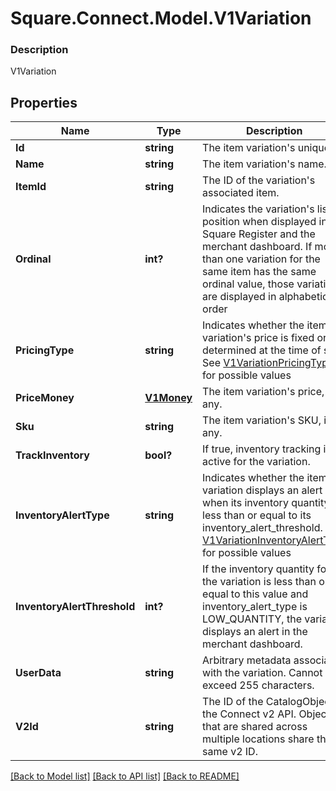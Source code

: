 # Square.Connect.Model.V1Variation

### Description

V1Variation

## Properties

Name | Type | Description | Notes
------------ | ------------- | ------------- | -------------
**Id** | **string** | The item variation&#39;s unique ID. | [optional] 
**Name** | **string** | The item variation&#39;s name. | [optional] 
**ItemId** | **string** | The ID of the variation&#39;s associated item. | [optional] 
**Ordinal** | **int?** | Indicates the variation&#39;s list position when displayed in Square Register and the merchant dashboard. If more than one variation for the same item has the same ordinal value, those variations are displayed in alphabetical order | [optional] 
**PricingType** | **string** | Indicates whether the item variation&#39;s price is fixed or determined at the time of sale. See [V1VariationPricingType](#type-v1variationpricingtype) for possible values | [optional] 
**PriceMoney** | [**V1Money**](V1Money.md) | The item variation&#39;s price, if any. | [optional] 
**Sku** | **string** | The item variation&#39;s SKU, if any. | [optional] 
**TrackInventory** | **bool?** | If true, inventory tracking is active for the variation. | [optional] 
**InventoryAlertType** | **string** | Indicates whether the item variation displays an alert when its inventory quantity is less than or equal to its inventory_alert_threshold. See [V1VariationInventoryAlertType](#type-v1variationinventoryalerttype) for possible values | [optional] 
**InventoryAlertThreshold** | **int?** | If the inventory quantity for the variation is less than or equal to this value and inventory_alert_type is LOW_QUANTITY, the variation displays an alert in the merchant dashboard. | [optional] 
**UserData** | **string** | Arbitrary metadata associated with the variation. Cannot exceed 255 characters. | [optional] 
**V2Id** | **string** | The ID of the CatalogObject in the Connect v2 API. Objects that are shared across multiple locations share the same v2 ID. | [optional] 



[[Back to Model list]](../README.md#documentation-for-models) [[Back to API list]](../README.md#documentation-for-api-endpoints) [[Back to README]](../README.md)

